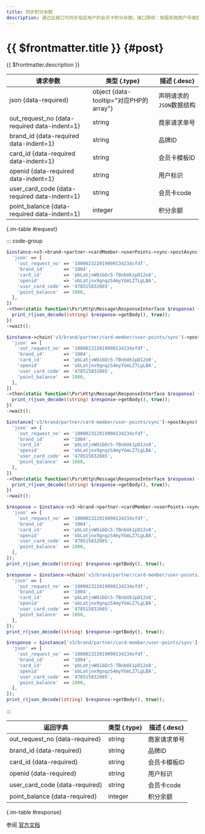 ```yaml
---
title: 同步积分余额
description: 通过此接口可同步指定用户的会员卡积分余额。接口限频：按服务商商户号维度 5次/秒
---
```


# {{ $frontmatter.title }} {#post}

{{ $frontmatter.description }}

| 请求参数 | 类型 {.type} | 描述 {.desc}
| --- | --- | ---
| json {data-required} | object {data-tooltip="对应PHP的array"} | 声明请求的`JSON`数据结构
| out_request_no {data-required data-indent=1} | string | 商家请求单号
| brand_id {data-required data-indent=1} | string | 品牌ID
| card_id {data-required data-indent=1} | string | 会员卡模板ID
| openid {data-required data-indent=1} | string | 用户标识
| user_card_code {data-required data-indent=1} | string | 会员卡code
| point_balance {data-required data-indent=1} | integer | 积分余额

{.im-table #request}

::: code-group

```php [异步纯链式]
$instance->v3->brand->partner->cardMember->userPoints->sync->postAsync([
  'json' => [
    'out_request_no' => '100002322019090134234sfdf',
    'brand_id'       => '1004',
    'card_id'        => 'pbLatjvWOibDc5-TBnbUk1pD12o0',
    'openid'         => 'obLatjnx9gnqzS4myYGmLZ7LgLBA',
    'user_card_code' => '478515832665',
    'point_balance'  => 1000,
  ],
])
->then(static function(\Psr\Http\Message\ResponseInterface $response) {
  print_r(json_decode((string) $response->getBody(), true));
})
->wait();
```

```php [异步声明式]
$instance->chain('v3/brand/partner/card-member/user-points/sync')->postAsync([
  'json' => [
    'out_request_no' => '100002322019090134234sfdf',
    'brand_id'       => '1004',
    'card_id'        => 'pbLatjvWOibDc5-TBnbUk1pD12o0',
    'openid'         => 'obLatjnx9gnqzS4myYGmLZ7LgLBA',
    'user_card_code' => '478515832665',
    'point_balance'  => 1000,
  ],
])
->then(static function(\Psr\Http\Message\ResponseInterface $response) {
  print_r(json_decode((string) $response->getBody(), true));
})
->wait();
```

```php [异步属性式]
$instance['v3/brand/partner/card-member/user-points/sync']->postAsync([
  'json' => [
    'out_request_no' => '100002322019090134234sfdf',
    'brand_id'       => '1004',
    'card_id'        => 'pbLatjvWOibDc5-TBnbUk1pD12o0',
    'openid'         => 'obLatjnx9gnqzS4myYGmLZ7LgLBA',
    'user_card_code' => '478515832665',
    'point_balance'  => 1000,
  ],
])
->then(static function(\Psr\Http\Message\ResponseInterface $response) {
  print_r(json_decode((string) $response->getBody(), true));
})
->wait();
```

```php [同步纯链式]
$response = $instance->v3->brand->partner->cardMember->userPoints->sync->post([
  'json' => [
    'out_request_no' => '100002322019090134234sfdf',
    'brand_id'       => '1004',
    'card_id'        => 'pbLatjvWOibDc5-TBnbUk1pD12o0',
    'openid'         => 'obLatjnx9gnqzS4myYGmLZ7LgLBA',
    'user_card_code' => '478515832665',
    'point_balance'  => 1000,
  ],
]);
print_r(json_decode((string) $response->getBody(), true));
```

```php [同步声明式]
$response = $instance->chain('v3/brand/partner/card-member/user-points/sync')->post([
  'json' => [
    'out_request_no' => '100002322019090134234sfdf',
    'brand_id'       => '1004',
    'card_id'        => 'pbLatjvWOibDc5-TBnbUk1pD12o0',
    'openid'         => 'obLatjnx9gnqzS4myYGmLZ7LgLBA',
    'user_card_code' => '478515832665',
    'point_balance'  => 1000,
  ],
]);
print_r(json_decode((string) $response->getBody(), true));
```

```php [同步属性式]
$response = $instance['v3/brand/partner/card-member/user-points/sync']->post([
  'json' => [
    'out_request_no' => '100002322019090134234sfdf',
    'brand_id'       => '1004',
    'card_id'        => 'pbLatjvWOibDc5-TBnbUk1pD12o0',
    'openid'         => 'obLatjnx9gnqzS4myYGmLZ7LgLBA',
    'user_card_code' => '478515832665',
    'point_balance'  => 1000,
  ],
]);
print_r(json_decode((string) $response->getBody(), true));
```

:::

| 返回字典 | 类型 {.type} | 描述 {.desc}
| --- | --- | ---
| out_request_no {data-required} | string | 商家请求单号
| brand_id {data-required} | string | 品牌ID
| card_id {data-required} | string | 会员卡模板ID
| openid {data-required} | string | 用户标识
| user_card_code {data-required} | string | 会员卡code
| point_balance {data-required} | integer | 积分余额

{.im-table #response}

参阅 [官方文档](https://pay.weixin.qq.com/doc/v3/partner/4015897280)
